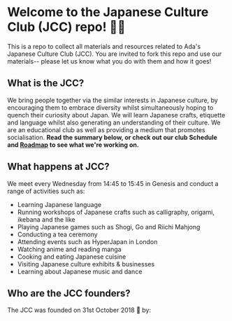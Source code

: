 # Welcome to the Japanese Culture Club (JCC) repo! 🗾🌸
This is a repo to collect all materials and resources related to Ada's Japanese Culture Club (JCC). You are invited to fork this repo and use our materials-- please let us know what you do with them and how it goes!

## What is the JCC?
We bring people together via the similar interests in Japanese culture, by encouraging them to embrace diversity whilst simultaneously hoping to quench their curiosity about Japan.
We will learn Japanese crafts, etiquette and language whilst also generating an understanding of their culture.
We are an educational club as well as providing a medium that promotes socialisation.
**Read the summary below, or check out our club Schedule and [Roadmap](https://docs.google.com/presentation/d/1y9HWxOAOBESb9N5SdeS4GuuCORGiCYX3ozi4u6DcILg/edit?usp=sharing) to see what we're working on.**

## What happens at JCC?
We meet every Wednesday from 14:45 to 15:45 in Genesis and conduct a range of activities such as:
- Learning Japanese language
- Running workshops of Japanese crafts such as calligraphy, origami, ikebana and the like
- Playing Japanese games such as Shogi, Go and Riichi Mahjong
- Conducting a tea ceremony
- Attending events such as HyperJapan in London
- Watching anime and reading manga
- Cooking and eating Japanese cuisine
- Visiting Japanese culture exhibits & businesses
- Learning about Japanese music and dance

## Who are the JCC founders?
The JCC was founded on 31st October 2018 🎃 by:

